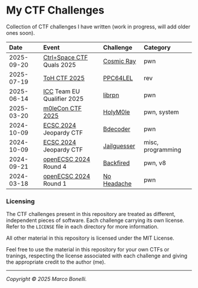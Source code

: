 # My CTF Challenges

Collection of CTF challenges I have written (work in progress, will add older
ones soon).

| Date       | Event                                    | Challenge                               | Category          |
|:-----------|:-----------------------------------------|:----------------------------------------|:------------------|
| 2025-09-20 | [Ctrl+Space CTF][ctrl-space] Quals 2025  | [Cosmic Ray](./challenges/cosmic-ray)   | pwn               |
| 2025-07-19 | [ToH CTF 2025][ctftime-toh-2025]         | [PPC64LEL](./challenges/ppc64lel)       | rev               |
| 2025-06-14 | [ICC][icc] Team EU Qualifier 2025        | [librpn](./challenges/librpn)           | pwn               |
| 2025-03-20 | [m0leCon CTF 2025][ctftime-m0lecon-2025] | [HolyM0le](./challenges/holym0le)       | pwn, system       |
| 2024-10-09 | [ECSC 2024][ecsc-2024] Jeopardy CTF      | [Bdecoder](./challenges/bdecoder)       | pwn               |
| 2024-10-09 | [ECSC 2024][ecsc-2024] Jeopardy CTF      | [Jailguesser](./challenges/jailguesser) | misc, programming |
| 2024-09-21 | [openECSC 2024][openecsc-2024] Round 4   | [Backfired](./challenges/backfired)     | pwn, v8           |
| 2024-03-18 | [openECSC 2024][openecsc-2024] Round 1   | [No Headache](./challenges/no-headache) | pwn               |


### Licensing

The CTF challenges present in this repository are treated as different,
independent pieces of software. Each challenge carrying its own license. Refer
to the `LICENSE` file in each directory for more information.

All other material in this repository is licensed under the MIT License.

Feel free to use the material in this repository for your own CTFs or tranings,
respecting the license associated with each challenge and giving the appropriate
credit to the author (me).

---

*Copyright &copy; 2025 Marco Bonelli.*


[ctftime-toh-2025]: https://ctftime.org/event/2833
[ctftime-m0lecon-2025]: https://ctftime.org/event/2725
[team-italy]: https://teamitaly.eu/
[openecsc-2024]: https://open.ecsc2024.it/
[ecsc-2024]: https://ecsc2024.it/
[ecsc]: https://ecsc.eu/
[icc]: https://icc.ecsc.eu/
[ctrl-space]: https://ctrl-space.gg/
